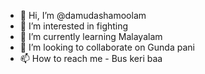 - 👋 Hi, I’m @damudashamoolam
- 👀 I’m interested in fighting
- 🌱 I’m currently learning Malayalam
- 💞️ I’m looking to collaborate on Gunda pani
- 📫 How to reach me - Bus keri baa

<!---
damudashamoolam/damudashamoolam is a ✨ special ✨ repository because its `README.md` (this file) appears on your GitHub profile.
You can click the Preview link to take a look at your changes.
--->
